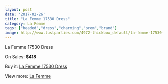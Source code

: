 ```yaml
---
layout: post
date: '2017-02-26'
title: "La Femme 17530 Dress"
category: La Femme
tags: ["beaded","dress","charming","prom","brand"]
image: http://www.lustparties.com/4972-thickbox_default/la-femme-17530-dress.jpg
---
```

La Femme 17530 Dress

On Sales: **$418**
<a href="https://www.lustparties.com/en/la-femme/1655-la-femme-17530-dress.html"><amp-img layout="responsive" width="600" height="600" src="//www.lustparties.com/4972-thickbox_default/la-femme-17530-dress.jpg" alt="La Femme 17530 Dress 0" /></a>
<a href="https://www.lustparties.com/en/la-femme/1655-la-femme-17530-dress.html"><amp-img layout="responsive" width="600" height="600" src="//www.lustparties.com/4973-thickbox_default/la-femme-17530-dress.jpg" alt="La Femme 17530 Dress 1" /></a>

Buy it: [La Femme 17530 Dress](https://www.lustparties.com/en/la-femme/1655-la-femme-17530-dress.html "La Femme 17530 Dress")

View more: [La Femme](https://www.lustparties.com/en/4-la-femme "La Femme")